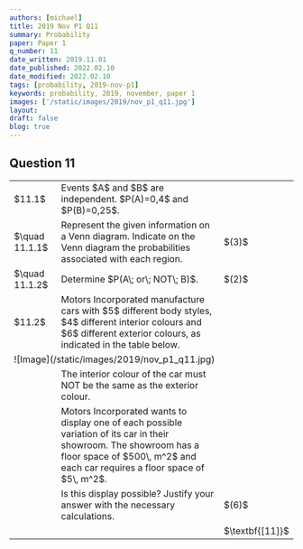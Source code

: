 ```yaml
---
authors: [michael]
title: 2019 Nov P1 Q11
summary: Probability
paper: Paper 1
q_number: 11
date_written: 2019.11.01
date_published: 2022.02.10
date_modified: 2022.02.10
tags: [probability, 2019-nov-p1]
keywords: probability, 2019, november, paper 1
images: ['/static/images/2019/nov_p1_q11.jpg']
layout:
draft: false
blog: true
---
```


## Question 11

<table className="border-collapse">
  <tbody> 
    <tr>
      <td>$11.1$</td>
      <td>Events $A$ and $B$ are independent. $P(A)=0,4$ and $P(B)=0,25$.</td>
      <td></td>
    </tr> 
    <tr>
      <td>$\quad 11.1.1$</td>
      <td>Represent the given information on a Venn diagram. Indicate on the Venn diagram the probabilities associated with each region.</td>
      <td>$(3)$</td>
    </tr>
    <tr>
      <td>$\quad 11.1.2$</td>
      <td>Determine $P(A\; or\; NOT\; B)$.</td>
      <td>$(2)$</td>
    </tr>
    <tr>
      <td>$11.2$</td>
      <td>Motors Incorporated manufacture cars with $5$ different body styles, $4$ different interior colours and $6$ different exterior colours, as indicated in the table below.</td>
      <td></td>
    </tr>
    <tr>
      <td colSpan="3">![Image](/static/images/2019/nov_p1_q11.jpg)</td>
    </tr>
    <tr>
      <td></td>
      <td>The interior colour of the car must NOT be the same as the exterior colour.</td>
      <td></td>
    </tr>
    <tr>
      <td></td>
      <td>Motors Incorporated wants to display one of each possible variation of its car in their showroom. The showroom has a floor space of $500\, m^2$ and each car requires a floor space of $5\, m^2$.</td>
      <td></td>
    </tr>
    <tr>
      <td></td>
      <td>Is this display possible? Justify your answer with the necessary calculations.</td>
      <td>$(6)$</td>
    </tr>
    <tr>
      <td></td>
      <td></td>
      <td>$\textbf{[11]}$</td>
    </tr>
  </tbody>
</table>
